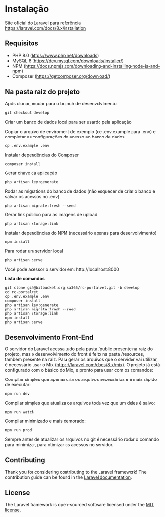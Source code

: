 # Instalação

Site oficial do Laravel para referência https://laravel.com/docs/8.x/installation

## Requisitos
- PHP 8.0 (https://www.php.net/downloads)
- MySQL 8 (https://dev.mysql.com/downloads/installer/)
- NPM (https://docs.npmjs.com/downloading-and-installing-node-js-and-npm)
- Composer (https://getcomposer.org/download/)

## Na pasta raiz do projeto

Após clonar, mudar para o branch de desenvolvimento

    git checkout develop

Criar um banco de dados local para ser usardo pela aplicação

Copiar o arquivo de enviroment de exemplo (de .env.example para .env)
e completar as configurações de acesso ao banco de dados

    cp .env.example .env

Instalar dependências do Composer

    composer install

Gerar chave da aplicação

    php artisan key:generate

Rodar as migrations do banco de dados (não esquecer de criar o banco e salvar os acessos no .env)

    php artisan migrate:fresh --seed

Gerar link público para as imagens de upload

    php artisan storage:link

Instalar dependências do NPM (necessário apenas para desenvolvimento)

    npm install

Para rodar um servidor local

    php artisan serve

Você pode acessor o servidor em: http://localhost:8000

**Lista de comandos**

    git clone git@bitbucket.org:sa365/rc-portalvet.git -b develop
    cd rc-portalvet
    cp .env.example .env
    composer install
    php artisan key:generate
    php artisan migrate:fresh --seed
    php artisan storage:link
    npm install
    php artisan serve
    
## Desenvolvimento Front-End
O servidor do Laravel acessa tudo pela pasta /public presente na raiz do projeto, mas o desenvolvimento do front é feito na pasta /resources, também presente na raiz. Para gerar os arquivos que o servidor vai utilizar, é necessário usar o Mix (https://laravel.com/docs/8.x/mix). O projeto já está configurado com o básico do Mix, e pronto para usar com os comandos:

Compilar simples que apenas cria os arquivos necessários e é mais rápido de executar:

    npm run dev

Compilar simples que atualiza os arquivos toda vez que um deles é salvo:

    npm run watch

Compilar minimizado e mais demorado:

    npm run prod

Sempre antes de atualizar os arquivos no git é necessário rodar o comando para minimizar, para otimizar os acessos no servidor.

## Contributing

Thank you for considering contributing to the Laravel framework! The contribution guide can be found in the [Laravel documentation](https://laravel.com/docs/contributions).

## License

The Laravel framework is open-sourced software licensed under the [MIT license](https://opensource.org/licenses/MIT).
